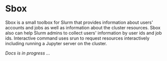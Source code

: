 # Sbox

Sbox is a small toolbox for Slurm that provides information about users' accounts and jobs as well as information about the cluster resources. Sbox also can help Slurm admins to collect users' information by user ids and job ids. Interactive command uses srun to request resources interactively including running a Jupyter server on the cluster.

*Docs is in progress ...*

